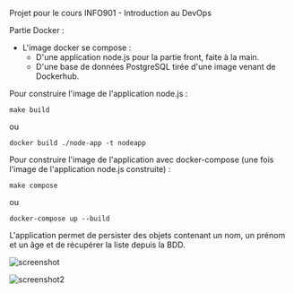 Projet pour le cours INFO901 - Introduction au DevOps


Partie Docker :

* L'image docker se compose :
  * D'une application node.js pour la partie front, faite à la main.
  * D'une base de données PostgreSQL tirée d'une image venant de Dockerhub.
 
 
 Pour construire l'image de l'application node.js : 
 
    make build
  
ou

    docker build ./node-app -t nodeapp
    
    
Pour construire l'image de l'application avec docker-compose (une fois l'image de l'application node.js construite) :

    make compose
    
ou

    docker-compose up --build 


L'application permet de persister des objets contenant un nom, un prénom et un âge et de récupérer la liste depuis la BDD.

![screenshot](https://puu.sh/IB5VY/44a4ad8782.png)

![screenshot2](https://puu.sh/IB5Wf/27542afccb.png)
